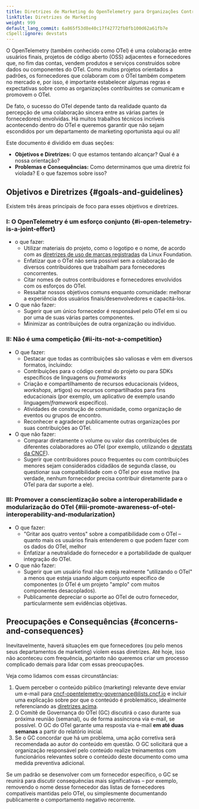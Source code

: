 ```yaml
---
title: Diretrizes de Marketing do OpenTelemetry para Organizações Contribuintes
linkTitle: Diretrizes de Marketing
weight: 999
default_lang_commit: 6a865f53d8e40c17f42772fb8fb100d62a61fb7e
cSpell:ignore: devstats
---
```


O OpenTelemetry (também conhecido como OTel) é uma colaboração entre usuários
finais, projetos de código aberto (OSS) adjacentes e fornecedores que, no fim
das contas, vendem produtos e serviços construídos sobre dados ou componentes do
OTel. Como muitos projetos orientados a padrões, os fornecedores que colaboram
com o OTel também competem no mercado e, por isso, é importante estabelecer
algumas regras e expectativas sobre como as organizações contribuintes se
comunicam e promovem o OTel.

De fato, o sucesso do OTel depende tanto da realidade quanto da percepção de uma
colaboração sincera entre as várias partes (e fornecedores) envolvidas. Há
muitos trabalhos técnicos incríveis acontecendo dentro do OTel e queremos
garantir que não sejam escondidos por um departamento de marketing oportunista
aqui ou ali!

Este documento é dividido em duas seções:

- **Objetivos e Diretrizes:** O que estamos tentando alcançar? Qual é a nossa
  orientação?
- **Problemas e Consequências:** Como determinamos que uma diretriz foi violada?
  E o que fazemos sobre isso?

## Objetivos e Diretrizes {#goals-and-guidelines}

Existem três áreas principais de foco para esses objetivos e diretrizes.

### I: O OpenTelemetry é um esforço conjunto {#i-open-telemetry-is-a-joint-effort}

- o que fazer:
  - Utilizar materiais do projeto, como o logotipo e o nome, de acordo com as
    [diretrizes de uso de marcas registradas](https://www.linuxfoundation.org/legal/trademark-usage)
    da Linux Foundation.
  - Enfatizar que o OTel não seria possível sem a colaboração de diversos
    contribuidores que trabalham para fornecedores concorrentes.
  - Citar nomes de outros contribuidores e fornecedores envolvidos com os
    esforços do OTel.
  - Ressaltar nossos objetivos comuns enquanto comunidade: melhorar a
    experiência dos usuários finais/desenvolvedores e capacitá-los.
- O que não fazer:
  - Sugerir que um único fornecedor é responsável pelo OTel em si ou por uma de
    suas várias partes componentes.
  - Minimizar as contribuições de outra organização ou indivíduo.

### II: Não é uma competição {#ii-its-not-a-competition}

- O que fazer:
  - Destacar que todas as contribuições são valiosas e vêm em diversos formatos,
    incluindo:
  - Contribuições para o código central do projeto ou para SDKs específicos de
    linguagens ou _frameworks_
  - Criação e compartilhamento de recursos educacionais (vídeos, _workshops_,
    artigos) ou recursos compartilhados para fins educacionais (por exemplo, um
    aplicativo de exemplo usando linguagem/_framework_ específico).
  - Atividades de construção de comunidade, como organização de eventos ou
    grupos de encontro.
  - Reconhecer e agradecer publicamente outras organizações por suas
    contribuições ao OTel.
- O que não fazer:
  - Comparar diretamente o volume ou valor das contribuições de diferentes
    colaboradores ao OTel (por exemplo, utilizando o
    [devstats da CNCF](https://devstats.cncf.io/)).
  - Sugerir que contribuidores pouco frequentes ou com contribuições menores
    sejam considerados cidadãos de segunda classe, ou questionar sua
    compatibilidade com o OTel por esse motivo (na verdade, nenhum fornecedor
    precisa contribuir diretamente para o OTel para dar suporte a ele).

### III: Promover a conscientização sobre a interoperabilidade e modularização do OTel {#iii-promote-awareness-of-otel-interoperability-and-modularization}

- O que fazer:
  - "Gritar aos quatro ventos" sobre a compatibilidade com o OTel – quanto mais
    os usuários finais entenderem o que podem fazer com os dados do OTel, melhor
  - Enfatizar a neutralidade do fornecedor e a portabilidade de qualquer
    integração do OTel.
- O que não fazer:
  - Sugerir que um usuário final não esteja realmente "utilizando o OTel" a
    menos que esteja usando algum conjunto específico de componentes (o OTel é
    um projeto "amplo" com muitos componentes desacoplados).
  - Publicamente depreciar o suporte ao OTel de outro fornecedor,
    particularmente sem evidências objetivas.

## Preocupações e Consequências {#concerns-and-consequences}

Inevitavelmente, haverá situações em que fornecedores (ou pelo menos seus
departamentos de marketing) violem essas diretrizes. Até hoje, isso não
aconteceu com frequência, portanto não queremos criar um processo complicado
demais para lidar com essas preocupações.

Veja como lidamos com essas circunstâncias:

1. Quem perceber o conteúdo público (marketing) relevante deve enviar um e-mail
   para <cncf-opentelemetry-governance@lists.cncf.io> e incluir uma explicação
   sobre por que o conteúdo é problemático, idealmente referenciando as
   [diretrizes acima](#goals-and-guidelines).
1. O Comitê de Governança do OTel (GC) discutirá o caso durante sua próxima
   reunião (semanal), ou de forma assíncrona via e-mail, se possível. O GC do
   OTel garante uma resposta via e-mail **em até duas semanas** a partir do
   relatório inicial.
1. Se o GC concordar que há um problema, uma ação corretiva será recomendada ao
   autor do conteúdo em questão. O GC solicitará que a organização responsável
   pelo conteúdo realize treinamentos com funcionários relevantes sobre o
   conteúdo deste documento como uma medida preventiva adicional.

Se um padrão se desenvolver com um fornecedor específico, o GC se reunirá para
discutir consequências mais significativas – por exemplo, removendo o nome desse
fornecedor das listas de fornecedores compatíveis mantidas pelo OTel, ou
simplesmente documentando publicamente o comportamento negativo recorrente.
